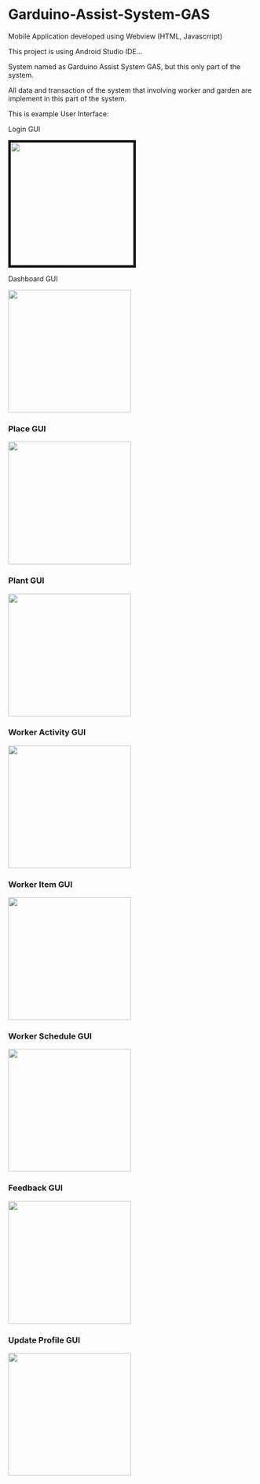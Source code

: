 # Garduino-Assist-System-GAS

Mobile Application developed using Webview (HTML, Javascrript)

This project is using Android Studio IDE...

System named as Garduino Assist System GAS, but this only part of the system.

All data and transaction of the system that involving worker and garden are implement in this part of the system.

This is example User Interface:

<p>Login GUI</p>
<img src="https://github.com/Syahiddan/Garduino-Assist-System-GAS/blob/master/GUI/login.png" width="250" border="5">

<p>Dashboard GUI</p>
<img src="https://github.com/Syahiddan/Garduino-Assist-System-GAS/blob/master/GUI/dashboard.png" width="250">

<h3>Place GUI</h3>
<img src="https://github.com/Syahiddan/Garduino-Assist-System-GAS/blob/master/GUI/PlaceActivity.png" width="250">

<h3>Plant GUI</h3>
<img src="https://github.com/Syahiddan/Garduino-Assist-System-GAS/blob/master/GUI/PlantActivity.png" width="250">

<h3>Worker Activity GUI</h3>
<img src="https://github.com/Syahiddan/Garduino-Assist-System-GAS/blob/master/GUI/WorkerActivity.png" width="250">

<h3>Worker Item GUI</h3>
<img src="https://github.com/Syahiddan/Garduino-Assist-System-GAS/blob/master/GUI/WorkerItem.png" width="250">

<h3>Worker Schedule GUI</h3>
<img src="https://github.com/Syahiddan/Garduino-Assist-System-GAS/blob/master/GUI/WorkerSchedule.png" width="250">
<h3>Feedback GUI</h3>
<img src="https://github.com/Syahiddan/Garduino-Assist-System-GAS/blob/master/GUI/feedbackActivity.png" width="250">

<h3>Update Profile GUI</h3>
<img src="https://github.com/Syahiddan/Garduino-Assist-System-GAS/blob/master/GUI/updateProfileActivity.png" width="250">
